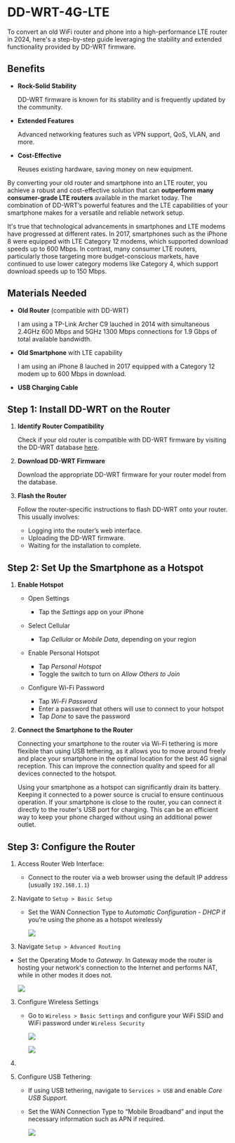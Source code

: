 # DD-WRT-4G-LTE

To convert an old WiFi router and phone into a high-performance LTE router in 2024, here's a step-by-step guide leveraging the stability and extended functionality provided by DD-WRT firmware.

## Benefits

- **Rock-Solid Stability**
  
  DD-WRT firmware is known for its stability and is frequently updated by the community.
  
- **Extended Features**

  Advanced networking features such as VPN support, QoS, VLAN, and more.
  
- **Cost-Effective**
  
  Reuses existing hardware, saving money on new equipment.
 
By converting your old router and smartphone into an LTE router, you achieve a robust and cost-effective solution that can **outperform many consumer-grade LTE routers** available in the market today. The combination of DD-WRT’s powerful features and the LTE capabilities of your smartphone makes for a versatile and reliable network setup.

It's true that technological advancements in smartphones and LTE modems have progressed at different rates. In 2017, smartphones such as the iPhone 8 were equipped with LTE Category 12 modems, which supported download speeds up to 600 Mbps. In contrast, many consumer LTE routers, particularly those targeting more budget-conscious markets, have continued to use lower category modems like Category 4, which support download speeds up to 150 Mbps.

## Materials Needed

- **Old Router** (compatible with DD-WRT)
  
  I am using a TP-Link Archer C9 lauched in 2014 with simultaneous 2.4GHz 600 Mbps and 5GHz 1300 Mbps connections for 1.9 Gbps of total available bandwidth.
  
- **Old Smartphone** with LTE capability
  
  I am using an iPhone 8 lauched in 2017 equipped with a Category 12 modem up to 600 Mbps in download.
  
- **USB Charging Cable**

## Step 1: Install DD-WRT on the Router

1. **Identify Router Compatibility**
   
   Check if your old router is compatible with DD-WRT firmware by visiting the DD-WRT database [here](https://dd-wrt.com/support/router-database/).

3. **Download DD-WRT Firmware**
   
   Download the appropriate DD-WRT firmware for your router model from the database.

5. **Flash the Router**

   Follow the router-specific instructions to flash DD-WRT onto your router. This usually involves:
    - Logging into the router’s web interface.
    - Uploading the DD-WRT firmware.
    - Waiting for the installation to complete.

## Step 2: Set Up the Smartphone as a Hotspot
 
  1. **Enable Hotspot**

     - Open Settings
       
       - Tap the *Settings* app on your iPhone

     - Select Cellular
     
       - Tap *Cellular* or *Mobile Data*, depending on your region

     - Enable Personal Hotspot

        - Tap *Personal Hotspot*
        - Toggle the switch to turn on *Allow Others to Join*
     
     - Configure Wi-Fi Password

       - Tap *Wi-Fi Password*
       - Enter a password that others will use to connect to your hotspot
       - Tap *Done* to save the password

  2. **Connect the Smartphone to the Router**

     Connecting your smartphone to the router via Wi-Fi tethering is more flexible than using USB tethering, as it allows you to move around freely and place your smartphone in the optimal location for the best 4G signal reception. This can improve the connection quality and speed for all devices connected to the hotspot.
    
     Using your smartphone as a hotspot can significantly drain its battery. Keeping it connected to a power source is crucial to ensure continuous operation. If your smartphone is close to the router, you can connect it directly to the router's USB port for charging. This can be an efficient way to keep your phone charged without using an additional power outlet. 

## Step 3: Configure the Router

1. Access Router Web Interface:
   
   - Connect to the router via a web browser using the default IP address (usually `192.168.1.1`)
   
2. Navigate to `Setup > Basic Setup`
   
   - Set the WAN Connection Type to *Automatic Configuration - DHCP* if you’re using the phone as a hotspot wirelessly
  
     ![](images/Setup%20-%20Basic%20Setup.jpg)

3. Navigate `Setup > Advanced Routing`

  - Set the Operating Mode to *Gateway*. In Gateway mode the router is hosting your network's connection to the Internet and performs NAT, while in other modes it does not.
  
     ![](images/Setup%20-%20Advanced%20Routing.jpg)
     
   
3. Configure Wireless Settings
   
   - Go to `Wireless > Basic Settings` and configure your WiFi SSID and WiFi password under `Wireless Security`
  
     ![](images/Wireless%20-%20Basic%20Settings.jpg)

     
     ![](images/Wireless%20-%20Wireless%20Security.jpg)

5.

6. Configure USB Tethering:
   - If using USB tethering, navigate to `Services > USB` and enable *Core USB Support*.
   - Set the WAN Connection Type to “Mobile Broadband” and input the necessary information such as APN if required.

     ![](images/Services%20-%20USB.jpg)
